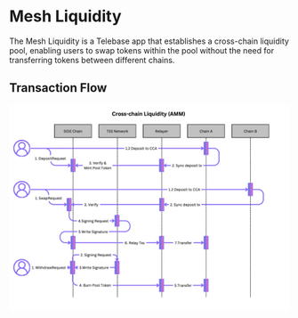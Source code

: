 # Mesh Liquidity

The Mesh Liquidity is a Telebase app that establishes a cross-chain liquidity pool, enabling users to swap tokens within the pool without the need for transferring tokens between different chains.

## Transaction Flow
![flow](./cross_chain_liquidity_workflow.png)
